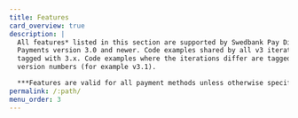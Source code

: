 ```yaml
---
title: Features
card_overview: true
description: |
  All features* listed in this section are supported by Swedbank Pay Digital
  Payments version 3.0 and newer. Code examples shared by all v3 iterations are
  tagged with 3.x. Code examples where the iterations differ are tagged with
  version numbers (for example v3.1).

  ***Features are valid for all payment methods unless otherwise specified.**
permalink: /:path/
menu_order: 3
---
```

